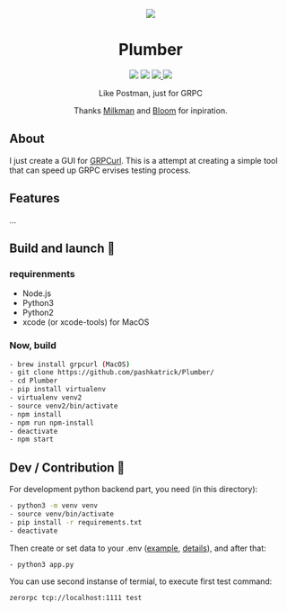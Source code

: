 <p align="center">
  <img src="./assets/app.ico" />
</p>
<h1 align="center">Plumber</h1>

<p align="center">
  <img src="https://img.shields.io/badge/Made%20with-Python-1f425f.svg" />    
  <img src="https://img.shields.io/badge/Build%20with-Electron-1f425f.svg" />
  <a href="https://pshktrck.ru/plumber/">
    <img src="https://img.shields.io/badge/changelog-👈-green.svg" />
  </a>
  <a href="https://t.me/plumberpc">
    <img src="https://img.shields.io/badge/telegram-🔔-green.svg" />
  </a>  
</p>

<p align="center">Like Postman, just for GRPC</p>
<p align="center">Thanks <a href="https://github.com/warmuuh/milkman">Milkman</a> and <a href="https://github.com/uw-labs/bloomrpc">Bloom</a> for inpiration.</p>


## About
I just create a GUI for [GRPCurl](https://github.com/fullstorydev/grpcurl). This is a attempt at creating a simple tool that can speed up GRPC ervises testing process.

## Features
...

## Build and launch 🚀

### requirenments
- Node.js
- Python3
- Python2
- xcode (or xcode-tools) for MacOS

### Now, build
```bash
- brew install grpcurl (MacOS)
- git clone https://github.com/pashkatrick/Plumber/
- cd Plumber
- pip install virtualenv
- virtualenv venv2
- source venv2/bin/activate
- npm install
- npm run npm-install
- deactivate
- npm start
```

## Dev / Contribution 🚀
For development python backend part, you need (in this directory):
```bash
- python3 -m venv venv
- source venv/bin/activate
- pip install -r requirements.txt
- deactivate
```
Then create or set data to your .env ([example](https://github.com/pashkatrick/Plumber/blob/tcp-move/env-example), [details](https://pypi.org/project/python-decouple/#usage)), and after that:
```
- python3 app.py
```
You can use second instanse of termial, to execute first test command:
```bash
zerorpc tcp://localhost:1111 test
```
